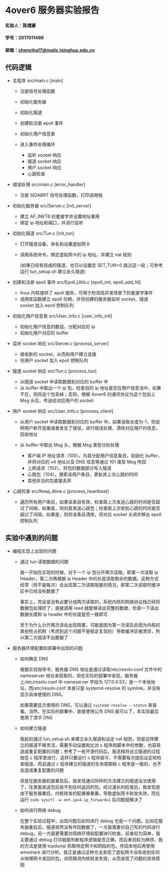 # 4over6 服务器实验报告

#### 实验人：陈熠豪

#### 学号：2017011486

#### 邮箱：chenyiha17@mails.tsinghua.edu.cn

## 代码逻辑

-   主程序 src/main.c [main]

    -   注册信号处理函数
    -   初始化服务器
    -   初始化隧道
    -   创建和注册 epoll 事件
    -   初始化用户信息表
    -   进入事件处理循环

        -   监听 socket 响应
        -   隧道 socket 响应
        -   用户 socket 响应
        -   心跳检查

-   错误处理 src/main.c [error_handler]

    -   注册 SIGABRT 信号处理函数，打印调用栈

-   初始化服务器 src/Server.c [init_server]

    -   建立 AF_INET6 的套接字并设置地址重用
    -   绑定 ip 地址和端口，并进行监听

-   初始化隧道 src/Tun.c [init_tun]

    -   打开隧道设备，命名和设置虚拟网卡
    -   调用系统命令，绑定虚拟网卡的 ip 地址，并建立 nat 规则

        (如果已经有现成的隧道，也可以设置宏 SET_TUN=0 跳过这一段；可参考运行 tun_setup.sh 建立永久隧道)

-   创建和注册 epoll 事件 src/Epoll_Utils.c [epoll_init, epoll_add_fd]

    -   linux 内核提供了 epoll 服务，可用于检测高并发场景下的套接字事件
    -   调用库函数建立 epoll 句柄，并将创建的服务器监听 socket、隧道 socket 加入 epoll 控制队列

-   初始化用户信息表 src/User_Info.c [user_info_init]

    -   初始化用户信息的数组，分配对应的 ip
    -   初始化用户对应的 buffer

-   监听 socket 响应 src/Server.c [process_server]

    -   接收新的 socket，从而和用户建立连接
    -   将用户 socket 加入 epoll 控制队列

-   隧道 socket 响应 src/Tun.c [process_tun]

    -   从隧道 socket 中读取数据到对应的 buffer 中
    -   从 buffer 中取出一个 ip 包，检查目的 ip 地址是否在用户信息池中，如果不在，则将这个包丢掉；否则，根据 4over6 的通讯协议为这个包加上 Msg 头后，传送给对应用户的 socket

-   用户 socket 响应 src/User_Info.c [process_client]

    -   从用户 socket 中读取数据到对应的 buffer 中。如果读取长度为-1，则说明用户断开连接或者发生了错误，进行错误处理，清除对应用户的信息，回收地址
    -   从 buffer 中取出 Msg 头，根据 Msg 类型分别处理

        -   客户端 IP 地址请求（100）。为其分配用户信息条目，初始化 buffer，并将对应的 v4 地址以及 DNS 信息等通过 101 类型 Msg 传回
        -   上网请求（102）。将包的数据部分写入隧道
        -   心跳包（104）。搜索该用户条目，更新其上次心跳的时间
        -   其他非法的包直接丢弃

-   心跳检查 src/Keep_Alive.c [process_heartbeat]

    -   遍历所有用户条目，如果该条目有效，检查距上次发送心跳的时间是否超过了间隔，如果是，则向其发送心跳包；检查距上次收到心跳的时间是否超过了间隔，如果是，则将该条目清除，将对应 socket 关闭并移出 epoll 控制队列

## 实验中遇到的问题

-   编程实现上出现的问题

    -   通过 tun 读取数据的问题

        我一开始在实现的时候，对于一个 ip 包分开两次读取，即第一次读取 ip Header，第二次再根据 ip Header 中的长度读取剩余的数据。这种方式经常（但不是每次）会出现第二次读取阻塞的情况，即第二次读取时缓冲区中已经没有数据了

        事实上，完全是没有必要分成两次读取的，系统内核的网络协议栈已经将数据包处理好了，直接调用 read 就能够读出完整的数据，检查一下读出数据长度和 ip header 中的长度是否一致即可

        至于为什么分开两次读会出现阻塞，可能是因为第一次读后会因为内核的某些抢占机制（考虑到这个问题不是稳定复现的）导致缓冲区被清空，所以第二次就读不出数据了

-   服务器环境配置和部署中出现的问题

    -   如何确定 DNS

        根据实验指导书，服务器 DNS 地址是通过读取/etc/resolv.conf 文件中的 nameserver 地址来获取的，但在实际的部署中发现，服务器上/etc/resolv.conf 中 nameserver 字段为 127.0.0.53，是一个本地地址，而/etc/resolv.conf 本身只是 systemd-resolve 的 symlink，并没有显示具体使用的 DNS。

        如果需要显示使用的 DNS，可以通过 `systemd-resolve --status` 来查看。当然，在实际的部署中，直接使用公共 DNS 就可以了，本实验最后使用了清华 DNS

    -   如何建立隧道

        我起初通过 tun_setup.sh 来建立永久隧道和设定 nat 规则，但是这样建立的隧道不够灵活，需要手动设置和比对 c 程序和脚本中的参数，也容易造成重复配置的问题；参考了一些开源代码后，我选择将设立隧道的过程放在 c 程序里进行，这样只要运行 c 程序就可，不需要每次提前设定和检查隧道，而且通过 c 程序建立的隧道的生命周期和 c 程序是一致的，也不会造成重复配置的问题

        但是在服务器机器重启后，我发现通过同样的方法建立的隧道没法使用了，往里面发送包后收不到任何返回的包。经过漫长的检查后，我发现是由于服务器重启，内核转发的配置被重置，导致虚拟网卡转发失效，而在运行 `sudo sysctl -w net.ipv4.ip_forward=1` 后问题就解决了

    -   如何进行网络 debug

        在整个实验过程中，出现问题后如何进行 debug 也是一个问题。比如在服务器重启后，隧道突然没有传回数据了，一方面需要对自己写的代码进行 debug，另一方面更需要对网络环境和配置进行检查。前者较为简单，我主要通过 debug 打印就能判断程序逻辑是否正确，而后者则较为麻烦，我的方法是使用 tcpdump 抓取特定网卡和网段的包，传回本地后再使用 wireshark 进行分析。我正是通过这种方法发现了虚拟网卡没有收到任何从物理网卡发回的包，进而猜测内核转发失效，从而发现了问题的具体原因
